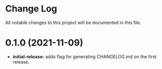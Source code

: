 # Change Log

All notable changes to this project will be documented in this file.

<a name="1.0.0"></a>
# 0.1.0 (2021-11-09)

* **initial-release:** adds flag for generating CHANGELOG.md on the first release.